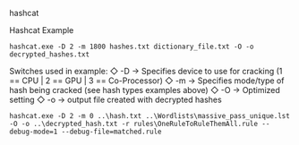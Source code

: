 hashcat

Hashcat Example

~~~~~~~~~~~~~~~~~~~~~~~~~~~~~~~~~
hashcat.exe -D 2 -m 1800 hashes.txt dictionary_file.txt -O -o decrypted_hashes.txt
~~~~~~~~~~~~~~~~~~~~~~~~~~~~~~~~~

Switches used in example:
   ◇ -D → Specifies device to use for cracking (1 == CPU | 2 == GPU | 3 == Co-Processor)
   ◇ -m → Specifies mode/type of hash being cracked (see hash types examples above)
   ◇ -O → Optimized setting
   ◇ -o → output file created with decrypted hashes

~~~~~~~~~~~~~~~~~~~~~~~~~~~~~~~~~
hashcat.exe -D 2 -m 0 ..\hash.txt ..\Wordlists\massive_pass_unique.lst -O -o ..\decrypted_hash.txt -r rules\OneRuleToRuleThemAll.rule --debug-mode=1 --debug-file=matched.rule
~~~~~~~~~~~~~~~~~~~~~~~~~~~~~~~~~

